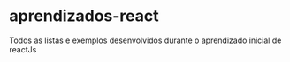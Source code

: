 # aprendizados-react
Todos as listas e exemplos desenvolvidos durante o aprendizado inicial de reactJs

